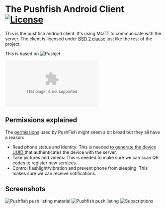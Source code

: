 The Pushfish Android Client [![License](http://img.shields.io/badge/license-BSD-blue.svg?style=flat)](/LICENSE)
==========================
This is the pushfish android client. It's using MQTT to communicate with the server. The client is licensed 
under [BSD 2 clause][1] just like the rest of the project.

This is based on ![Pushjet](https://github.com/Pushjet/Pushjet-Android)

![Download the latest apk](https://gitlab.com/PushFish/PushFish-Android/-/jobs/artifacts/master/raw/app/build/outputs/apk/app-debug.apk?job=build)
## Permissions explained
The [permissions][4] used by PushFish might seem a bit broad but they all have a reason:

 - Read phone status and identity: This is needed [to generate the device UUID ][5] that authenticates the device with the server.
 - Take pictures and videos: This is needed to make sure we can scan QR codes to register new services.
 - Control flashlight/vibration and prevent phone from sleeping: This makes sure we can receive notifications.

## Screenshots
![Pushfish push listing material][6] ![Pushfish push listing][2] ![Subscriptions][3]


[1]: https://tldrlegal.com/license/bsd-2-clause-license-%28freebsd%29
[2]: http://pushjet.io/images/android/screenshot_1.png?1432482002
[3]: http://pushjet.io/images/android/screenshot_2.png?1432482002
[6]: http://pushjet.io/images/android/screenshot_3.png?1432482002
[4]: /app/src/main/AndroidManifest.xml
[5]: https://github.com/Pushjet/Pushjet-Android/blob/master/app/src/main/java/io/Pushjet/api/PushjetApi/DeviceUuidFactory.java
